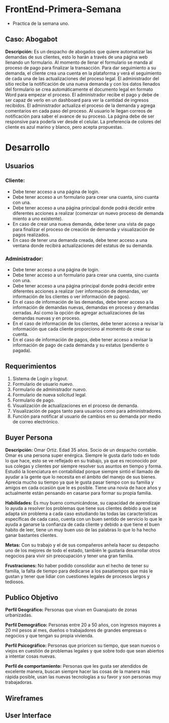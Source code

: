 # FrontEnd-Primera-Semana
- Practica de la semana uno.

## Caso: Abogabot

 <strong>Descripción:</strong>
 Es un despacho de abogados que quiere automatizar las demandas de sus clientes, esto lo harán a través de una página web llenando un formulario. Al momento de llenar el formulario se manda al proceso de pago para finalizar la transacción. Para dar seguimiento a su demanda, el cliente crea una cuenta en la plataforma y verá el seguimiento de cada una de las actualizaciones del proceso legal. El administrador del sitio recibe la notificación de una nueva demanda y con los datos llenados del formulario se crea automáticamente el documento legal en formato Word para empezar el proceso. El administrador recibe el pago y debe de ser capaz de verlo en un dashboard para ver la cantidad de ingresos recibidos. El administrador actualiza el proceso de la demanda y agrega comentarios en cada paso del proceso. Al usuario le llegan correos de notificación para saber el avance de su proceso. La página debe de ser responsive para poderla ver desde el celular. La preferencia de colores del cliente es azul marino y blanco, pero acepta propuestas.


# Desarrollo

## Usuarios
### Cliente:
- Debe tener acceso a una página de login.
- Debe tener acceso a un formulario para crear una cuanta, sino cuanta con una.
- Debe tener acceso a una página principal donde podrá decidir entre diferentes acciones a realizar (comenzar un nuevo proceso de demanda miento a uno existente).
- En caso de crear una nueva demanda, debe tener una vista de pago para finalizar el proceso de creación de demanda y visualización de pagos realizados.
- En caso de tener una demanda creada, debe tener acceso a una ventana donde recibirá actualizaciones del estatus de su demanda.

### Administrador:
- Debe tener acceso a una página de login.
- Debe tener acceso a un formulario para crear una cuenta, sino cuanta con una.
- Debe tener acceso a una página principal donde podrá decidir entre diferentes acciones a realizar (ver información de demandas, ver información de los clientes o ver información de pagos).
- En el caso de información de las demandas, debe tener acceso a la información de demandas nuevas, demandas en proceso y demandas cerradas. Así como la opción de agregar actualizaciones de las demandas nuevas y en proceso.
- En el caso de información de los clientes, debe tener acceso a revisar la información que cada cliente proporciono al momento de crear su cuenta.
- En el caso de información de pagos, debe tener acceso a revisar la información de pago de cada demanda y su estatus (pendiente o pagada).



## Requerimientos
1. Sistema de Login y logout.
2. Formulario de usuario nuevo.
3. Formulario de administrador nuevo.
4. Formulario de nueva solicitud legal.
5. Formulario de pago.
6. Visualización de actualizaciones en el proceso de demanda.
7. Visualización de pagos tanto para usuarios como para administradores.
8. Función para notificar al usuario de cambios en su demanda por medio de correo electrónico.


## Buyer Persona
<strong>Descripción:</strong> Omar Ortiz. Edad 35 años. Socio de un despacho contable. Omar es una persona super enérgica. Siempre le gusta darlo todo en todo lo que hace, esto se ve reflejado en su trabajo, ya que es reconocido por sus colegas y clientes por siempre resolver sus asuntos en tiempo y forma. Estudió la licenciatura en contabilidad porque siempre sintió el llamado de ayudar a la gente que lo necesita en el ámbito del manejo de sus bienes. Aprecia mucho su tiempo ya que le gusta pasar tiempo con su familia y amigos en cada ocasión que le es posible. Tiene una novia de hace años y actualmente están pensando en casarse para formar su propia familia.

<strong>Habilidades:</strong> Es muy bueno comunicándose, su capacidad de aprendizaje lo ayuda a resolver los problemas que tiene sus clientes debido a que se adapta sin problema a cada caso estudiando las todas las características específicas de cada caso, cuenta con un buen sentido de servicio lo que le ayuda a ganarse la confianza de cada cliente y debido a que tiene el buen habito de leer, tiene un muy buen uso de las palabras lo que lo ha hecho ganar bastantes clientes.

<strong>Metas:</strong> Con su trabajo y el de sus compañeros anhela hacer su despacho uno de los mejores de todo el estado, también le gustaría desarrollar otros negocios para vivir sin preocupación y tener una gran familia.

<strong>Frustraciones:</strong> No haber podido consolidar aun el hecho de tener su familia, la falta de tiempo para dedicarse a los pasatiempos que más le gustan y tener que lidiar con cuestiones legales de procesos largos y tediosos.

## Publico Objetivo
<strong>Perfil Geográfico:</strong> Personas que vivan en Guanajuato de zonas urbanizadas.

<strong>Perfil Demográfico:</strong> Personas entre 20 a 50 años, con ingresos mayores a 20 mil pesos al mes, dueños o trabajadores de grandes empresas o negocios y que tengan su propia vivienda.

<strong>Perfil Psicográfico:</strong> Personas que prioricen su tiempo, que sean nuevos o viejos en cuestión de problemas legales y que sobre todo que sean abiertos a intentar cosas nuevas.

<strong>Perfil de comportamiento:</strong> Personas que les gusta ser atendidos de excelente manera, buscan siempre hacer las cosas de la manera más rápida posible, usan las nuevas tecnologías a su favor y son personas muy trabajadoras.


## Wireframes
## User Interface
